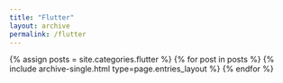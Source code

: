 ```yaml
---
title: "Flutter"
layout: archive
permalink: /flutter
---
```



{% assign posts = site.categories.flutter %}
{% for post in posts %} {% include archive-single.html type=page.entries_layout %} {% endfor %}